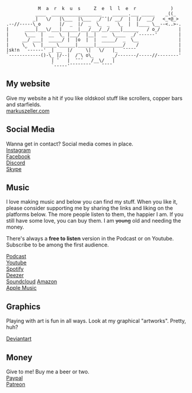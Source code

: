 ```
            M  a  r  k  u  s     Z  e  l  l  e  r             )
           ____  ___________________    ______.___ _____    _((_
          _|   \/   |\___  |\___  _/¯¯|/ __/  |  |/  __/   <_+@_>
.--//-----\_o       |/  _  |/  _  \_  _   \_  |  |____ \__--<..>-.
|      ____|___\/___|______|___/___/__/____|______   / o_/       |
|      \___  |  __  \_ |___/  |__|  __  \____  _/`------'        |
|     __/ ___|  _____/ |  |o  |  |  _____/  _  \__               |
|     \_  \  |_____\______|______|__________/    /               |
|sk!n  `------' _| __  |/     \|   \/   |_  ¯¯¯¯¯                |
`------------()-\_ |/--|  /¯\ o\_       _/-------/-----//--------'
                 | ¯   |  ¯¯¯   /__\/   |
                 `-----'¯¯¯¯¯¯¯¯    ¯¯¯¯
```

## My website  
Give my website a hit if you like oldskool stuff like scrollers, copper bars and starfields.  
[markuszeller.com](https://markuszeller.com)

## Social Media  
Wanna get in contact? Social media comes in place.  
[Instagram](https://www.instagram.com/markuszeller/)  
[Facebook](https://www.facebook.com/markus.zeller.private)  
[Discord](https://discord.gg/qnYxa6q)   
[Skype](skype:markuszeller?chat)

## Music
I love making music and below you can find my stuff.
When you like it, please consider supporting me by sharing the links and liking on the platforms below.
The more people listen to them, the happier I am.
If you still have some love, you can buy them. I am ~~young~~ old and needing the money.

There's always a **free to listen** version in the Podcast or on Youtube. Subscribe to be among the first audience.
  
[Podcast](https://itunes.apple.com/de/podcast/dj-n-4cer-promo-podcast/id323879840?l=en&mt=2)  
[Youtube](https://www.youtube.com/playlist?list=PL9B5E1B5F9712127A)  
[Spotify](https://open.spotify.com/artist/2Tzmp2LceoFOr9n2hZ7C2L)  
[Deezer](https://www.deezer.com/en/artist/13317899)  
[Soundcloud](https://soundcloud.com/dj-n-4cer)
[Amazon](https://www.amazon.com/s?k=Markus+Zeller+Music+Forced+Grooves+Records&i=digital-music&ref=nb_sb_noss)  
[Apple Music](https://music.apple.com/de/artist/markus-zeller/437816491?l=en)

## Graphics
Playing with art is fun in all ways. Look at my graphical "artworks".
Pretty, huh?
  
[Deviantart](https://www.deviantart.com/markuszeller)

## Money
Give to me! Buy me a beer or two.  
[Paypal](https://www.paypal.me/markuszeller)  
[Patreon](https://www.patreon.com/markuszeller)  
